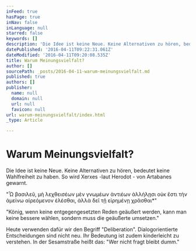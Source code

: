 ```yaml
---
inFeed: true
hasPage: true
inNav: false
inLanguage: null
starred: false
keywords: []
description: 'Die Idee ist keine Neue. Keine Alternativen zu hören, bedeutet keine Wahlfreiheit zu haben. So wird Xerxes -laut Herodot - von Artabanes gewarnt.'
datePublished: '2016-04-11T09:22:31.061Z'
dateModified: '2016-04-11T09:20:08.535Z'
title: Warum Meinungsvielfalt?
author: []
sourcePath: _posts/2016-04-11-warum-meinungsvielfalt.md
published: true
authors: []
publisher:
  name: null
  domain: null
  url: null
  favicon: null
url: warum-meinungsvielfalt/index.html
_type: Article

---
```

# Warum Meinungsvielfalt?

Die Idee ist keine Neue. Keine Alternativen zu hören, bedeutet keine Wahlfreiheit zu haben. So wird Xerxes -laut Herodot - von Artabanes gewarnt.

"Ὦ βασιλεῦ, μὴ λεχθεισέων μὲν γνωμέων ἀντιέων ἀλλήλῃσι οὐκ ἔστι τὴν ἀμείνω αἱρεόμενον ἑλέσθαι, ἀλλὰ δεῖ τῇ εἰρημένῃ χρᾶσθαι\*"

"König, wenn keine entgegengesetzten Reden geäußert werden, kann man keine bessere wählen, sondern muss die geäußerte umsetzen."

Heute verwenden dafür wir den Begriff "Deliberation". Dialogorientierte Entscheidungen sind nicht neu. Ihr Bedeutung ist zudem kinderleicht zu verstehen. In der Sesamstraße heißt das: "Wer nicht fragt bleibt dumm."